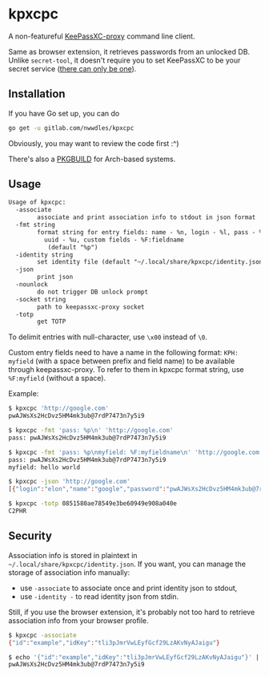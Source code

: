 # kpxcpc

A non-featureful [KeePassXC-proxy](https://github.com/keepassxreboot/keepassxc-browser/blob/develop/keepassxc-protocol.md) command line client.

Same as browser extension, it retrieves passwords from an unlocked DB. Unlike `secret-tool`, it doesn't require you to set KeePassXC to be your secret service ([there can only be one](https://github.com/keepassxreboot/keepassxc/issues/3945)).

## Installation

If you have Go set up, you can do

```sh
go get -u gitlab.com/nwwdles/kpxcpc
```

Obviously, you may want to review the code first :^)

There's also a [PKGBUILD](meta/PKGBUILD) for Arch-based systems.

## Usage

```txt
Usage of kpxcpc:
  -associate
        associate and print association info to stdout in json format
  -fmt string
        format string for entry fields: name - %n, login - %l, pass - %p,
          uuid - %u, custom fields - %F:fieldname
           (default "%p")
  -identity string
        set identity file (default "~/.local/share/kpxcpc/identity.json")
  -json
        print json
  -nounlock
        do not trigger DB unlock prompt
  -socket string
        path to keepassxc-proxy socket
  -totp
        get TOTP
```

To delimit entries with null-character, use `\x00` instead of `\0`.

Custom entry fields need to have a name in the following format: `KPH: myfield` (with a space between prefix and field name) to be available through keepassxc-proxy. To refer to them in kpxcpc format string, use `%F:myfield` (without a space).

Example:

```sh
$ kpxcpc 'http://google.com'
pwAJWsXs2HcDvz5HM4mk3ub@7rdP7473n7y5i9

$ kpxcpc -fmt 'pass: %p\n' 'http://google.com'
pass: pwAJWsXs2HcDvz5HM4mk3ub@7rdP7473n7y5i9

$ kpxcpc -fmt 'pass: %p\nmyfield: %F:myfieldname\n' 'http://google.com'
pass: pwAJWsXs2HcDvz5HM4mk3ub@7rdP7473n7y5i9
myfield: hello world

$ kpxcpc -json 'http://google.com'
[{"login":"elon","name":"google","password":"pwAJWsXs2HcDvz5HM4mk3ub@7rdP7473n7y5i9","uuid":"d1e6cba53ad04e8fb23f2991c160ce5a","stringFields":[{"KPH: myfieldname":"hello world"}]}]

$ kpxcpc -totp 0851580ae78549e3be60949e908a040e
C2PHR
```

## Security

Association info is stored in plaintext in `~/.local/share/kpxcpc/identity.json`. If you want, you can manage the storage of association info manually:

- use `-associate` to associate once and print identity json to stdout,
- use `-identity -` to read identity json from stdin.

Still, if you use the browser extension, it's probably not too hard to retrieve association info from your browser profile.

```sh
$ kpxcpc -associate
{"id":"example","idKey":"tli3pJmrVwLEyfGcf29LzAKvNyAJaigu"}

$ echo '{"id":"example","idKey":"tli3pJmrVwLEyfGcf29LzAKvNyAJaigu"}' | kpxcpc -identity - 'https://google.com'
pwAJWsXs2HcDvz5HM4mk3ub@7rdP7473n7y5i9
```
